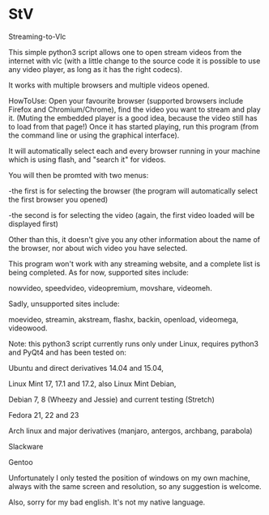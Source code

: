 # StV
Streaming-to-Vlc


This simple python3 script allows one to open stream videos from the internet with vlc (with a little change to the source code it is possible to use any video player, as long as it has the right codecs).

It works with multiple browsers and multiple videos opened.


HowToUse:
Open your favourite browser (supported browsers include Firefox and Chromium/Chrome), find the video you want to stream and play it. (Muting the embedded player is a good idea, because the video still has to load from that page!)
Once it has started playing, run this program (from the command line or using the graphical interface).

It will automatically select each and every browser running in your machine which is using flash, and "search it" for videos.

You will then be promted with two menus:


-the first is for selecting the browser (the program will automatically select the first browser you opened)

-the second is for selecting the video (again, the first video loaded will be displayed first)

Other than this, it doesn't give you any other information about the name of the browser, nor about wich video you have selected.

This program won't work with any streaming website, and a complete list is being completed. As for now, supported sites include: 

nowvideo, speedvideo, videopremium, movshare, videomeh.

Sadly, unsupported sites include:

moevideo, streamin, akstream, flashx, backin, openload, videomega, videowood.


Note: this python3 script currently runs only under Linux, requires python3 and PyQt4 and has been tested on:


Ubuntu and direct derivatives 14.04 and 15.04,

Linux Mint 17, 17.1 and 17.2, also Linux Mint Debian,

Debian 7, 8 (Wheezy and Jessie) and current testing (Stretch)

Fedora 21, 22 and 23

Arch linux and major derivatives (manjaro, antergos, archbang, parabola)

Slackware

Gentoo

Unfortunately I only tested the position of windows on my own machine, always with the same screen and resolution, so any suggestion is welcome.

Also, sorry for my bad english. It's not my native language.
